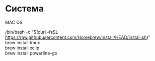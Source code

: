 # Система  
MAC OS  
  
/bin/bash -c "$(curl -fsSL https://raw.githubusercontent.com/Homebrew/install/HEAD/install.sh)"  
brew install tmux  
brew install xclip  
brew install powerline-go  


